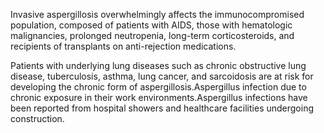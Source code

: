 Invasive aspergillosis overwhelmingly affects the immunocompromised population, composed of patients with AIDS, those with hematologic malignancies, prolonged neutropenia, long-term corticosteroids, and recipients of transplants on anti-rejection medications.

Patients with underlying lung diseases such as chronic obstructive lung disease, tuberculosis, asthma, lung cancer, and sarcoidosis are at risk for developing the chronic form of aspergillosis.Aspergillus infection due to chronic exposure in their work environments.Aspergillus infections have been reported from hospital showers and healthcare facilities undergoing construction.